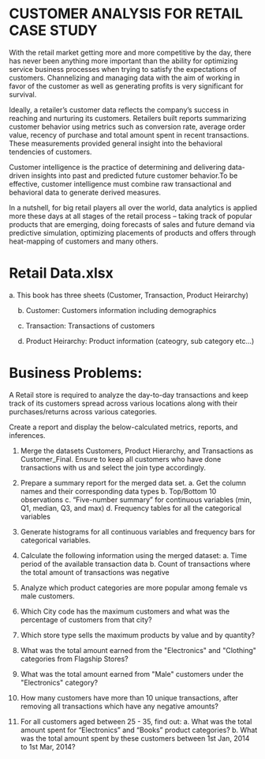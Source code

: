 # CUSTOMER ANALYSIS FOR RETAIL CASE STUDY

With the retail market getting more and more competitive by the day, there has never been anything more important than the ability for optimizing service business processes when trying to satisfy the expectations of customers. Channelizing and managing data with the aim of working in favor of the customer as well as generating profits is very significant for survival.

Ideally, a retailer’s customer data reflects the company’s success in reaching and nurturing its customers. Retailers built reports summarizing customer behavior using metrics such as conversion rate, average order value, recency of purchase and total amount spent in recent transactions. These measurements provided general insight into the behavioral tendencies of customers.

Customer intelligence is the practice of determining and delivering data-driven insights into past and predicted future customer behavior.To be effective, customer intelligence must combine raw transactional and behavioral data to generate derived measures.

In a nutshell, for big retail players all over the world, data analytics is applied more these days at all stages of the retail process – taking track of popular products that are emerging, doing forecasts of sales and future demand via predictive simulation, optimizing placements of products and offers through heat-mapping of customers and many others.


# Retail Data.xlsx

  a. This book has three sheets (Customer, Transaction, Product Heirarchy)
  
  b. Customer: Customers information including demographics
  
  c. Transaction: Transactions of customers
  
  d. Product Heirarchy: Product information (cateogry, sub category etc...)


# Business Problems:

A Retail store is required to analyze the day-to-day transactions and keep track of its customers spread across various locations along with their purchases/returns across various categories.

Create a report and display the below-calculated metrics, reports, and inferences.

1. Merge the datasets Customers, Product Hierarchy, and Transactions as Customer_Final. Ensure to keep all customers who have done transactions with us and select the join type accordingly.
   
2. Prepare a summary report for the merged data set.
   a. Get the column names and their corresponding data types
   b. Top/Bottom 10 observations
   c. “Five-number summary” for continuous variables (min, Q1, median, Q3, and max)
   d. Frequency tables for all the categorical variables

3. Generate histograms for all continuous variables and frequency bars for categorical variables.
   
4. Calculate the following information using the merged dataset:
  a. Time period of the available transaction data
  b. Count of transactions where the total amount of transactions was negative

5. Analyze which product categories are more popular among female vs male customers.
   
6. Which City code has the maximum customers and what was the percentage of customers from that city?
   
7. Which store type sells the maximum products by value and by quantity?

8. What was the total amount earned from the "Electronics" and "Clothing" categories from Flagship Stores?
  
9. What was the total amount earned from "Male" customers under the "Electronics" category?

10. How many customers have more than 10 unique transactions, after removing all transactions which have any negative amounts?

11. For all customers aged between 25 - 35, find out:
    a. What was the total amount spent for “Electronics” and “Books” product categories?
    b. What was the total amount spent by these customers between 1st Jan, 2014 to 1st Mar, 2014? 




